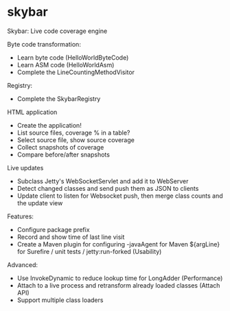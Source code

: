 # skybar
Skybar: Live code coverage engine

Byte code transformation:
* Learn byte code (HelloWorldByteCode)
* Learn ASM code (HelloWorldAsm)
* Complete the LineCountingMethodVisitor

Registry:
* Complete the SkybarRegistry

HTML application
* Create the application!
* List source files, coverage % in a table?
* Select source file, show source coverage
* Collect snapshots of coverage
* Compare before/after snapshots

Live updates
* Subclass Jetty's WebSocketServlet and add it to WebServer
* Detect changed classes and send push them as JSON to clients
* Update client to listen for Websocket push, then merge class counts and the update view

Features:
* Configure package prefix
* Record and show time of last line visit
* Create a Maven plugin for configuring -javaAgent for Maven ${argLine} for Surefire / unit tests / jetty:run-forked (Usability)

Advanced:
* Use InvokeDynamic to reduce lookup time for LongAdder (Performance)
* Attach to a live process and retransform already loaded classes (Attach API)
* Support multiple class loaders
